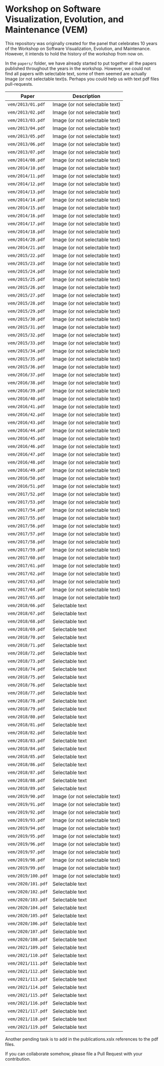 # Workshop on Software Visualization, Evolution, and Maintenance (VEM)

This repository was originally created for the panel that celebrates 10 years of the Workshop on Software Visualization, Evolution, and Maintenance. However, it intends to hold the history of the workshop from now on.

In the `papers/` folder, we have already started to put together all the papers published throughout the years in the workshop. However, we could not find all papers with selectable text, some of them seemed are actually Image (or not selectable text)s. Perhaps you could help us with text pdf files pull-requests.

| Paper      | Description |
| ----------- | ----------- |
| `vem/2013/01.pdf`  | Image (or not selectable text)   |
| `vem/2013/02.pdf`  | Image (or not selectable text)   |
| `vem/2013/03.pdf`  | Image (or not selectable text)   |
| `vem/2013/04.pdf`  | Image (or not selectable text)   |
| `vem/2013/05.pdf`  | Image (or not selectable text)   |
| `vem/2013/06.pdf`  | Image (or not selectable text)   |
| `vem/2013/07.pdf`  | Image (or not selectable text)   |
| `vem/2014/08.pdf`  | Image (or not selectable text) |
| `vem/2014/10.pdf`  | Image (or not selectable text)  |
| `vem/2014/11.pdf`  | Image (or not selectable text)  |
| `vem/2014/12.pdf`  | Image (or not selectable text)  |
| `vem/2014/13.pdf`  | Image (or not selectable text)  |
| `vem/2014/14.pdf`  | Image (or not selectable text)  |
| `vem/2014/15.pdf`  | Image (or not selectable text)  |
| `vem/2014/16.pdf`  | Image (or not selectable text)  |
| `vem/2014/17.pdf`  | Image (or not selectable text)  |
| `vem/2014/18.pdf`  | Image (or not selectable text)  |
| `vem/2014/20.pdf`  | Image (or not selectable text)  |
| `vem/2014/21.pdf`  | Image (or not selectable text)  |
| `vem/2015/22.pdf`  | Image (or not selectable text)  |
| `vem/2015/23.pdf`  | Image (or not selectable text) |
| `vem/2015/24.pdf`  | Image (or not selectable text)  |
| `vem/2015/25.pdf`  | Image (or not selectable text)  |
| `vem/2015/26.pdf`  | Image (or not selectable text)  |
| `vem/2015/27.pdf`  | Image (or not selectable text)  |
| `vem/2015/28.pdf`  | Image (or not selectable text)  |
| `vem/2015/29.pdf`  | Image (or not selectable text)  |
| `vem/2015/30.pdf`  | Image (or not selectable text)  |
| `vem/2015/31.pdf`  | Image (or not selectable text)  |
| `vem/2015/32.pdf`  | Image (or not selectable text) |
| `vem/2015/33.pdf`  | Image (or not selectable text)  |
| `vem/2015/34.pdf`  | Image (or not selectable text)  |
| `vem/2015/35.pdf`  | Image (or not selectable text) |
| `vem/2015/36.pdf`  | Image (or not selectable text)  |
| `vem/2016/37.pdf`  | Image (or not selectable text)  |
| `vem/2016/38.pdf`  | Image (or not selectable text)  |
| `vem/2016/39.pdf`  | Image (or not selectable text)  |
| `vem/2016/40.pdf`  | Image (or not selectable text)  |
| `vem/2016/41.pdf`  | Image (or not selectable text)  |
| `vem/2016/42.pdf`  | Image (or not selectable text)  |
| `vem/2016/43.pdf`  | Image (or not selectable text)  |
| `vem/2016/44.pdf`  | Image (or not selectable text)  |
| `vem/2016/45.pdf`  | Image (or not selectable text)  |
| `vem/2016/46.pdf`  | Image (or not selectable text)  |
| `vem/2016/47.pdf`  | Image (or not selectable text)  |
| `vem/2016/48.pdf`  | Image (or not selectable text)  |
| `vem/2016/49.pdf`  | Image (or not selectable text)  |
| `vem/2016/50.pdf`  | Image (or not selectable text)  |
| `vem/2016/51.pdf`  | Image (or not selectable text)  |
| `vem/2017/52.pdf`  | Image (or not selectable text)  |
| `vem/2017/53.pdf`  | Image (or not selectable text)  |
| `vem/2017/54.pdf`  | Image (or not selectable text)  |
| `vem/2017/55.pdf`  | Image (or not selectable text)  |
| `vem/2017/56.pdf`  | Image (or not selectable text) |
| `vem/2017/57.pdf`  | Image (or not selectable text)  |
| `vem/2017/58.pdf`  | Image (or not selectable text)  |
| `vem/2017/59.pdf`  | Image (or not selectable text)  |
| `vem/2017/60.pdf`  | Image (or not selectable text)  |
| `vem/2017/61.pdf`  | Image (or not selectable text)  |
| `vem/2017/62.pdf`  | Image (or not selectable text)  |
| `vem/2017/63.pdf`  | Image (or not selectable text)  |
| `vem/2017/64.pdf`  | Image (or not selectable text)  |
| `vem/2017/65.pdf`  | Image (or not selectable text)  |
| `vem/2018/66.pdf`  | Selectable text |
| `vem/2018/67.pdf`  | Selectable text  |
| `vem/2018/68.pdf`  | Selectable text  |
| `vem/2018/69.pdf`  | Selectable text  |
| `vem/2018/70.pdf`  | Selectable text  |
| `vem/2018/71.pdf`  | Selectable text  |
| `vem/2018/72.pdf`  | Selectable text  |
| `vem/2018/73.pdf`  | Selectable text  |
| `vem/2018/74.pdf`  | Selectable text  |
| `vem/2018/75.pdf`  | Selectable text  |
| `vem/2018/76.pdf`  | Selectable text  |
| `vem/2018/77.pdf`  | Selectable text  |
| `vem/2018/78.pdf`  | Selectable text  |
| `vem/2018/79.pdf`  | Selectable text  |
| `vem/2018/80.pdf`  | Selectable text  |
| `vem/2018/81.pdf`  | Selectable text |
| `vem/2018/82.pdf`  | Selectable text  |
| `vem/2018/83.pdf`  | Selectable text  |
| `vem/2018/84.pdf`  | Selectable text  |
| `vem/2018/85.pdf`  | Selectable text  |
| `vem/2018/86.pdf`  | Selectable text  |
| `vem/2018/87.pdf`  | Selectable text  |
| `vem/2018/88.pdf`  | Selectable text  |
| `vem/2018/89.pdf`  | Selectable text  |
| `vem/2019/90.pdf`  | Image (or not selectable text) |
| `vem/2019/91.pdf`  | Image (or not selectable text)  |
| `vem/2019/92.pdf`  | Image (or not selectable text)  |
| `vem/2019/93.pdf`  | Image (or not selectable text)  |
| `vem/2019/94.pdf`  | Image (or not selectable text)  |
| `vem/2019/95.pdf`  | Image (or not selectable text)  |
| `vem/2019/96.pdf`  | Image (or not selectable text)  |
| `vem/2019/97.pdf`  | Image (or not selectable text)  |
| `vem/2019/98.pdf`  | Image (or not selectable text)  |
| `vem/2019/99.pdf`  | Image (or not selectable text)  |
| `vem/2019/100.pdf`  | Image (or not selectable text)  |
| `vem/2020/101.pdf`  | Selectable text  |
| `vem/2020/102.pdf`  | Selectable text  |
| `vem/2020/103.pdf`  | Selectable text |
| `vem/2020/104.pdf`  | Selectable text  |
| `vem/2020/105.pdf`  | Selectable text  |
| `vem/2020/106.pdf`  | Selectable text  |
| `vem/2020/107.pdf`  | Selectable text  |
| `vem/2020/108.pdf`  | Selectable text  |
| `vem/2021/109.pdf`  | Selectable text  |
| `vem/2021/110.pdf`  | Selectable text  |
| `vem/2021/111.pdf`  | Selectable text  |
| `vem/2021/112.pdf`  | Selectable text  |
| `vem/2021/113.pdf`  | Selectable text |
| `vem/2021/114.pdf`  | Selectable text  |
| `vem/2021/115.pdf`  | Selectable text  |
| `vem/2021/116.pdf`  | Selectable text  |
| `vem/2021/117.pdf`  | Selectable text  |
| `vem/2021/118.pdf`  | Selectable text  |
| `vem/2021/119.pdf`  | Selectable text  |

Another pending task is to add in the publications.xslx references to the pdf files.

If you can collaborate somehow, please file a Pull Request with your contribution.
